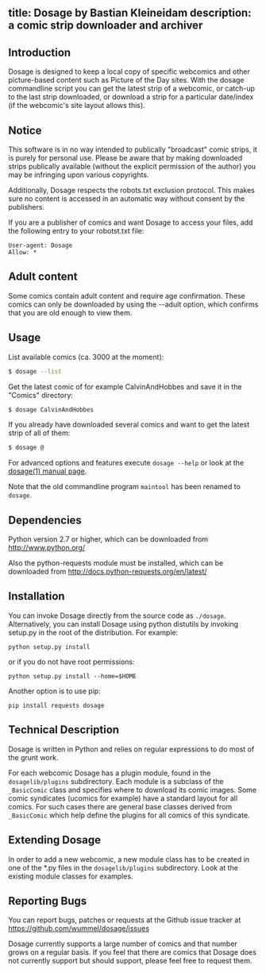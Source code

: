 title: Dosage by Bastian Kleineidam
description: a comic strip downloader and archiver
---
Introduction
-------------
Dosage is designed to keep a local copy of specific webcomics
and other picture-based content such as Picture of the Day sites.
With the dosage commandline script you can get the latest strip of
a webcomic, or catch-up to the last strip downloaded, or download a
strip for a particular date/index (if the webcomic's site layout
allows this).

Notice
-------
This software is in no way intended to publically "broadcast" comic strips,
it is purely for personal use. Please be aware that by making downloaded
strips publically available (without the explicit permission of the author)
you may be infringing upon various copyrights.

Additionally, Dosage respects the robots.txt exclusion protocol.
This makes sure no content is accessed in an automatic way without consent
by the publishers.

If you are a publisher of comics and want Dosage to access your files,
add the following entry to your robotst.txt file:

```
User-agent: Dosage
Allow: *
```

Adult content
--------------
Some comics contain adult content and require age confirmation.
These comics can only be downloaded by using the --adult option,
which confirms that you are old enough to view them.</p>

Usage
------
List available comics (ca. 3000 at the moment):

```bash
$ dosage --list
```

Get the latest comic of for example CalvinAndHobbes and save it in the "Comics"
directory:

```bash
$ dosage CalvinAndHobbes
```

If you already have downloaded several comics and want to get the latest
strip of all of them:

```bash
$ dosage @
```

For advanced options and features execute `dosage --help` or look at the
[dosage(1) manual page](dosage.1.html).

Note that the old commandline program `maintool` has been renamed to
`dosage`.

Dependencies
-------------
Python version 2.7 or higher, which can be downloaded
from http://www.python.org/

Also the python-requests module must be installed, which can be downloaded
from http://docs.python-requests.org/en/latest/

Installation
-------------
You can invoke Dosage directly from the source code as 
`./dosage`. Alternatively,
you can install Dosage using python distutils by invoking
setup.py in the root of the distribution. For example:

```shell
python setup.py install
```

or if you do not have root permissions:

```shell
python setup.py install --home=$HOME
```

Another option is to use pip:

```shell
pip install requests dosage
```


Technical Description
----------------------
Dosage is written in Python and relies on regular expressions to
do most of the grunt work.

For each webcomic Dosage has a plugin module, found in the
`dosagelib/plugins` subdirectory. Each module is a subclass of
the `_BasicComic` class and specifies where to download its comic images.
Some comic syndicates (ucomics for example) have a standard layout for all
comics. For such cases there are general base classes derived from
`_BasicComic` which help define the plugins for all comics of this syndicate.

Extending Dosage
-----------------
In order to add a new webcomic, a new module class has to be created in
one of the *.py files in the `dosagelib/plugins` subdirectory.
Look at the existing module classes for examples.

Reporting Bugs
---------------
You can report bugs, patches or requests at the Github issue tracker at
https://github.com/wummel/dosage/issues

Dosage currently supports a large number of comics and that number
grows on a regular basis. If you feel that there are comics that
Dosage does not currently support but should support, please
feel free to request them.
